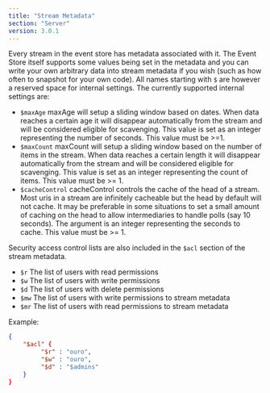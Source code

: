 ```yaml
---
title: "Stream Metadata"
section: "Server"
version: 3.0.1
---
```


Every stream in the event store has metadata associated with it. The Event Store itself supports some values being set in the metadata and you can write your own arbitrary data into stream metadata if you wish (such as how often to snapshot for your own code). All names starting with `$` are however a reserved space for internal settings. The currently supported internal settings are:

* `$maxAge` maxAge will setup a sliding window based on dates. When data reaches a certain age it will disappear automatically from the stream and will be considered eligible for scavenging. This value is set as an integer representing the number of seconds. This value must be >=1.
* `$maxCount` maxCount will setup a sliding window based on the number of items in the stream. When data reaches a certain length it will disappear automatically from the stream and will be considered eligible for scavenging. This value is set as an integer representing the count of items. This value must be >= 1.
* `$cacheControl` cacheControl controls the cache of the head of a stream. Most uris in a stream are infinitely cacheable but the head by default will not cache. It may be preferable in some situations to set a small amount of caching on the head to allow intermediaries to handle polls (say 10 seconds). The argument is an integer representing the seconds to cache. This value must be >= 1.

Security access control lists are also included in the `$acl` section of the stream metadata.

* `$r` The list of users with read permissions
* `$w` The list of users with write permissions
* `$d` The list of users with delete permissions
* `$mw` The list of users with write permissions to stream metadata
* `$mr` The list of users with read permissions to stream metadata

Example:

```json
{
    "$acl" {
         "$r" : "ouro",
         "$w" : "ouro",
         "$d" : "$admins"
    }
}
```